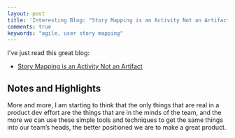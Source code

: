 ```yaml
---
layout: post
title: 'Interesting Blog: "Story Mapping is an Activity Not an Artifact"'
comments: true
keywords: "agile, user story mapping"
---
```


I've just read this great blog:

- [Story Mapping is an Activity Not an Artifact](http://adaptly.com/story-mapping-activity-not-artifact/)

## Notes and Highlights

More and more, I am starting to think that the only things that are real in a product dev effort are the things that are in the minds of the team, and the more we can use these simple tools and techniques to get the same things into our team’s heads, the better positioned we are to make a great product.

